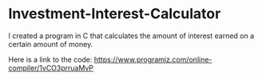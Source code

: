 # Investment-Interest-Calculator

I created a program in C that calculates the amount of interest earned on a certain amount of money. 

Here is a link to the code: https://www.programiz.com/online-compiler/1vCO3prruaMvP
